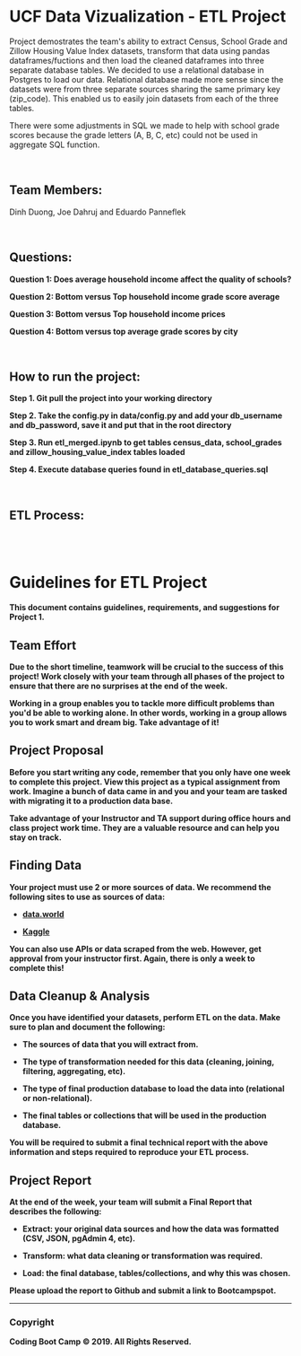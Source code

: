 <H1>UCF Data Vizualization - ETL Project</H1>

<p>Project demostrates the team's ability to extract Census, School Grade and Zillow Housing Value Index datasets, transform that data using pandas dataframes/fuctions and then load the cleaned dataframes into three separate database tables. We decided to use a relational database in Postgres to load our data. Relational database made more sense since the datasets were from three separate sources sharing the same primary key (zip_code). This enabled us to easily join datasets from each of the three tables.</p>
<p>There were some adjustments in SQL we made to help with school grade scores because the grade letters (A, B, C, etc) could not be used in aggregate SQL function.</p>

<br>
<H2>Team Members:</H2>
	<p>Dinh Duong, Joe Dahruj and Eduardo Panneflek</p>

<br>

<H2>Questions:</H2>
	<p><b>Question 1: Does average household income affect the quality of schools?<b><p>
	<p><b>Question 2: Bottom versus Top household income grade score average<b><p>
	<p><b>Question 3: Bottom versus Top household income prices<b><p>
	<p><b>Question 4: Bottom versus top average grade scores by city<b><p>
		
<br>

<H2>How to run the project:</H2>
  	<p><b>Step 1.</b> Git pull the project into your working directory</p>
  	<p><b>Step 2.</b> Take the config.py in data/config.py and add your db_username and db_password, save it and put that in the root directory</p>
  	<p><b>Step 3.</b> Run etl_merged.ipynb to get tables census_data, school_grades and zillow_housing_value_index tables loaded</p>
  	<p><b>Step 4.</b> Execute database queries found in etl_database_queries.sql</p>

<br>

<H2>ETL Process:</H2>



<br>
<br>


# Guidelines for ETL Project

This document contains guidelines, requirements, and suggestions for Project 1.

## Team Effort

Due to the short timeline, teamwork will be crucial to the success of this project! Work closely with your team through all phases of the project to ensure that there are no surprises at the end of the week.

Working in a group enables you to tackle more difficult problems than you'd be able to working alone. In other words, working in a group allows you to **work smart** and **dream big**. Take advantage of it!

## Project Proposal

Before you start writing any code, remember that you only have one week to complete this project. View this project as a typical assignment from work. Imagine a bunch of data came in and you and your team are tasked with migrating it to a production data base.

Take advantage of your Instructor and TA support during office hours and class project work time. They are a valuable resource and can help you stay on track.

## Finding Data

Your project must use 2 or more sources of data. We recommend the following sites to use as sources of data:

* [data.world](https://data.world/)

* [Kaggle](https://www.kaggle.com/)

You can also use APIs or data scraped from the web. However, get approval from your instructor first. Again, there is only a week to complete this!

## Data Cleanup & Analysis

Once you have identified your datasets, perform ETL on the data. Make sure to plan and document the following:

* The sources of data that you will extract from.

* The type of transformation needed for this data (cleaning, joining, filtering, aggregating, etc).

* The type of final production database to load the data into (relational or non-relational).

* The final tables or collections that will be used in the production database.

You will be required to submit a final technical report with the above information and steps required to reproduce your ETL process.

## Project Report

At the end of the week, your team will submit a Final Report that describes the following:

* **E**xtract: your original data sources and how the data was formatted (CSV, JSON, pgAdmin 4, etc).

* **T**ransform: what data cleaning or transformation was required.

* **L**oad: the final database, tables/collections, and why this was chosen.

Please upload the report to Github and submit a link to Bootcampspot.

- - -

### Copyright

Coding Boot Camp © 2019. All Rights Reserved.
